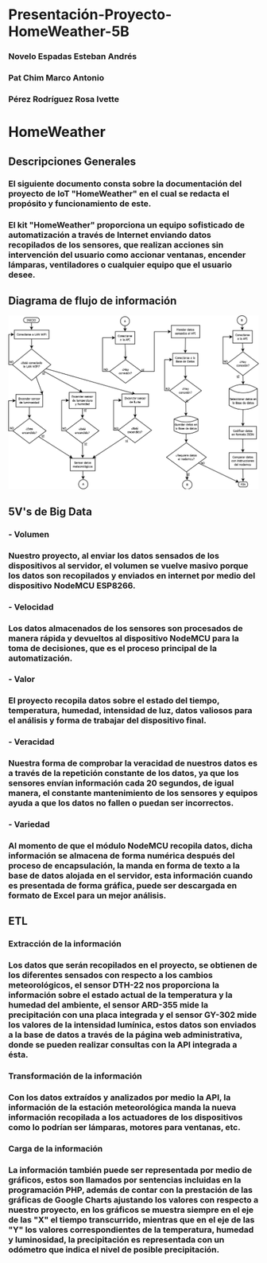 # Presentación-Proyecto-HomeWeather-5B
### Novelo Espadas Esteban Andrés
### Pat Chim Marco Antonio
### Pérez Rodríguez Rosa Ivette

###
# HomeWeather
## Descripciones Generales
### El siguiente documento consta sobre la documentación del proyecto de IoT "HomeWeather" en el cual se redacta el propósito y funcionamiento de este.
### El kit "HomeWeather" proporciona un equipo sofisticado de automatización a través de Internet enviando datos recopilados de los sensores, que realizan acciones sin intervención del usuario como accionar ventanas, encender lámparas, ventiladores o cualquier equipo que el usuario desee.
### 
## Diagrama de flujo de información
![flujograma](img/diagramaflujo.png)
###
## 5V's de Big Data   
### - Volumen
### Nuestro proyecto, al enviar los datos sensados de los dispositivos al servidor, el volumen se vuelve masivo porque los datos son recopilados y enviados en internet por medio del dispositivo NodeMCU ESP8266.
### - Velocidad
### Los datos almacenados de los sensores son procesados de manera rápida y devueltos al dispositivo NodeMCU para la toma de decisiones, que es el proceso principal de la automatización.
### - Valor
### El proyecto recopila datos sobre el estado del tiempo, temperatura, humedad, intensidad de luz, datos valiosos para el análisis y forma de trabajar del dispositivo final.
### - Veracidad
### Nuestra forma de comprobar la veracidad de nuestros datos es a través de la repetición constante de los datos, ya que los sensores envían información cada 20 segundos, de igual manera, el constante mantenimiento de los sensores y equipos ayuda a que los datos no fallen o puedan ser incorrectos.
### - Variedad
### Al momento de que el módulo NodeMCU recopila datos, dicha información se almacena de forma numérica después del proceso de encapsulación, la manda en forma de texto a la base de datos alojada en el servidor, esta información cuando es presentada de forma gráfica, puede ser descargada en formato de Excel para un mejor análisis.
###
## ETL
### Extracción de la información
### Los datos que serán recopilados en el proyecto, se obtienen de los diferentes sensados con respecto a los cambios meteorológicos, el sensor DTH-22 nos proporciona la información sobre el estado actual de la temperatura y la humedad del ambiente, el sensor ARD-355 mide la precipitación con una placa integrada y el sensor GY-302 mide los valores de la intensidad lumínica, estos datos son enviados a la base de datos a través de la página web administrativa, donde se pueden realizar consultas con la API integrada a ésta.
### Transformación de la información
### Con los datos extraídos y analizados por medio la API, la información de la estación meteorológica manda la nueva información recopilada a los actuadores de los dispositivos como lo podrían ser lámparas, motores para ventanas, etc.
### Carga de la información
### La información también puede ser representada por medio de gráficos, estos son llamados por sentencias incluidas en la programación PHP, además de contar con la prestación de las gráficas de Google Charts ajustando los valores con respecto a nuestro proyecto, en los gráficos se muestra siempre en el eje de las "X" el tiempo transcurrido, mientras que en el eje de las "Y" los valores correspondientes de la temperatura, humedad y luminosidad, la precipitación es representada con un odómetro que indica el nivel de posible precipitación.
